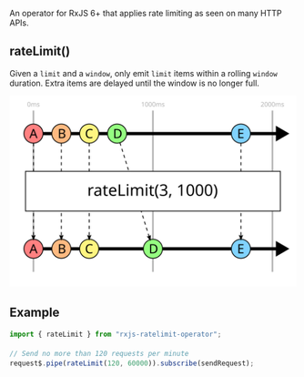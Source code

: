 An operator for RxJS 6+ that applies rate limiting as seen on many HTTP APIs.

## rateLimit()

Given a `limit` and a `window`, only emit `limit` items within a rolling `window` duration. Extra items are delayed until the window is no longer full.

![rateLimit marble diagram](https://github.com/Alexander-Prime/rxjs-ratelimit-operator/raw/master/diagram.svg?sanitize=true)

## Example

```ts
import { rateLimit } from "rxjs-ratelimit-operator";

// Send no more than 120 requests per minute
request$.pipe(rateLimit(120, 60000)).subscribe(sendRequest);
```
